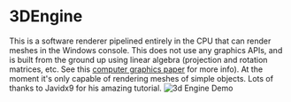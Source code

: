 # 3DEngine
This is a software renderer pipelined entirely in the CPU that can render meshes in the Windows console. This does not use any graphics APIs, and is built from the ground up using linear algebra (projection and rotation matrices, etc. See this [computer graphics paper](https://sites.math.washington.edu/~king/coursedir/m308a01/Projects/m308a01-pdf/yip.pdf) for more info). At the moment it's only capable of rendering meshes of simple objects. Lots of thanks to Javidx9 for his amazing tutorial.
 ![3d Engine Demo](https://github.com/MrBoogle/3DEngine/blob/master/3dEngineDemo.gif)
